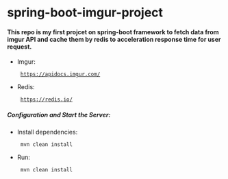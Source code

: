 # spring-boot-imgur-project
#### This repo is my first projcet on spring-boot framework to fetch data from imgur API and cache them by redis to acceleration response time for user request.
 + Imgur: <pre><code> https://apidocs.imgur.com/</code></pre>
 + Redis: <pre><code> https://redis.io/ </code></pre>
##### Configuration and Start the Server:
+ Install dependencies: 
  <pre><code> mvn clean install</code></pre>
+ Run: 
  <pre><code> mvn clean install</code></pre>
